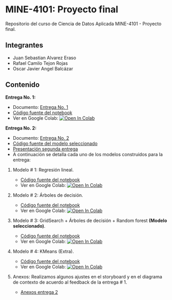 # MINE-4101: Proyecto final

Repositorio del curso de Ciencia de Datos Aplicada MINE-4101 - Proyecto final.

## Integrantes

* Juan Sebastian Alvarez Eraso
* Rafael Camilo Tejon Rojas
* Oscar Javier Angel Balcázar

## Contenido

**Entrega No. 1:**
  * Documento: [Entrega No. 1](https://github.com/juanalvarez123/MINE-4101-proyecto-final/blob/main/docs/Proyecto%20final%20-%20Primera%20entrega.pdf) 
  * [Código fuente del notebook](https://github.com/juanalvarez123/MINE-4101-proyecto-final/blob/main/Proyecto_Entrega_1.ipynb)
  * Ver en Google Colab: [![Open In Colab](https://colab.research.google.com/assets/colab-badge.svg)](https://colab.research.google.com/github/juanalvarez123/MINE-4101-proyecto-final/blob/main/Proyecto_Entrega_1.ipynb)

**Entrega No. 2:**
  * Documento: [Entrega No. 2](https://github.com/juanalvarez123/MINE-4101-proyecto-final/blob/main/docs/Proyecto%20final%20-%20Segunda%20entrega.pdf)
  * [Código fuente del modelo seleccionado](https://github.com/juanalvarez123/MINE-4101-proyecto-final/blob/main/Segunda_Entrega/MODELO_3.ipynb)
  * [Presentación segunda entrega](https://github.com/juanalvarez123/MINE-4101-proyecto-final/blob/main/docs/Presentacion%20segunda%20entrega.pdf)
  * A continuación se detalla cada uno de los modelos construidos para la entrega:

1. Modelo # 1: Regresión lineal.
      - [Código fuente del notebook](https://github.com/juanalvarez123/MINE-4101-proyecto-final/blob/main/Segunda_Entrega/MODELO_1.ipynb)
      - Ver en Google Colab: [![Open In Colab](https://colab.research.google.com/assets/colab-badge.svg)](https://colab.research.google.com/github/juanalvarez123/MINE-4101-proyecto-final/blob/main/Segunda_Entrega/MODELO_1.ipynb)
      
2. Modelo # 2: Árboles de decisión.
      - [Código fuente del notebook](https://github.com/juanalvarez123/MINE-4101-proyecto-final/blob/main/Segunda_Entrega/MODELO_2.ipynb)
      - Ver en Google Colab: [![Open In Colab](https://colab.research.google.com/assets/colab-badge.svg)](https://colab.research.google.com/github/juanalvarez123/MINE-4101-proyecto-final/blob/main/Segunda_Entrega/MODELO_2.ipynb)
    
3. Modelo # 3: GridSearch + Árboles de decisión + Random forest **(Modelo seleccionado)**.
      - [Código fuente del notebook](https://github.com/juanalvarez123/MINE-4101-proyecto-final/blob/main/Segunda_Entrega/MODELO_3.ipynb)
      - Ver en Google Colab: [![Open In Colab](https://colab.research.google.com/assets/colab-badge.svg)](https://colab.research.google.com/github/juanalvarez123/MINE-4101-proyecto-final/blob/main/Segunda_Entrega/MODELO_3.ipynb)

4. Modelo # 4: KMeans (Extra).
      - [Código fuente del notebook](https://github.com/juanalvarez123/MINE-4101-proyecto-final/blob/main/Segunda_Entrega/MODELO_4.ipynb)
      - Ver en Google Colab: [![Open In Colab](https://colab.research.google.com/assets/colab-badge.svg)](https://colab.research.google.com/github/juanalvarez123/MINE-4101-proyecto-final/blob/main/Segunda_Entrega/MODELO_4.ipynb)

5. Anexos: Realizamos algunos ajustes en el storyboard y en el diagrama de contexto de acuerdo al feedback de la entrega # 1.
      - [Anexos entrega 2](https://github.com/juanalvarez123/MINE-4101-proyecto-final/blob/main/Anexos.md)
